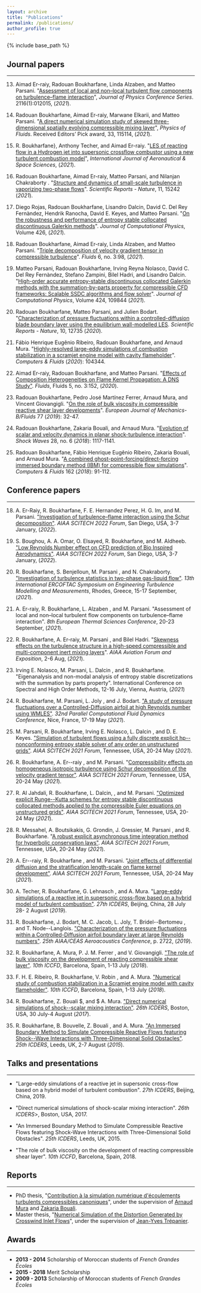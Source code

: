 ```yaml
---
layout: archive
title: "Publications"
permalink: /publications/
author_profile: true
---
```


{% include base_path %}

## Journal papers
---

13. Aimad Er-raiy, Radouan Boukharfane, Linda Alzaben, and Matteo Parsani. "[Assessment of local and non–local turbulent flow components on turbulence–flame interaction](https://doi.org/10.1088/1742-6596/2116/1/012015)", *Journal of Physics Conference Series*. 2116(1):012015, (_2021_).


12.	Radouan Boukharfane, Aimad Er-raiy, Marwane Elkarii, and Matteo Parsani. "[A direct numerical simulation study of skewed three-dimensional spatially evolving compressible mixing layer](https://doi.org/10.1063/5.0072165)", *Physics of Fluids*. Received Editors’ Pick award, 33, 115114, (_2021_).


11.	R. Boukharfane}, Anthony Techer, and Aimad Er-raiy. "[LES of reacting flow in a Hydrogen jet into supersonic crossflow combustor using a new turbulent combustion model](https://doi.org/10.1007/s42405-021-00424-5)", *International Journal of Aeronautical & Space Sciences*, (_2021_).


10.	Radouan Boukharfane, Aimad Er-raiy, Matteo Parsani, and Nilanjan Chakraborty . "[Structure and dynamics of small-scale turbulence in vaporizing two-phase flows](https://www.nature.com/articles/s41598-021-94334-x)". *Scientific Reports - Nature*, 11, 15242 (_2021_).

9.	Diego Rojas, Radouan Boukharfane, Lisandro Dalcin, David C. Del Rey Fernàndez, Hendrik Ranocha, David E. Keyes, and Matteo Parsani. "[On the robustness and performance of entropy stable collocated discontinuous Galerkin methods](https://doi.org/10.1016/j.jcp.2020.109891)". *Journal of Computational Physics*, Volume 426, (_2021_).

8.	Radouan Boukharfane, Aimad Er-raiy, Linda Alzaben, and Matteo Parsani. "[Triple decomposition of velocity gradient tensor in compressible turbulence](https://www.mdpi.com/2311-5521/6/3/98)". *Fluids* 6, no. 3:98, (_2021_).

7.	Matteo Parsani, Radouan Boukharfane, Irving Reyna Nolasco, David C. Del Rey Fernàndez, Stefano Zampini, Bilel Hadri, and Lisandro Dalcin. "[High-order accurate entropy-stable discontinuous collocated Galerkin methods with the summation-by-parts property for compressible CFD frameworks: Scalable SSDC algorithms and flow solver](https://doi.org/10.1016/j.jcp.2020.109844)". *Journal of Computational Physics*, Volume 424, 109844 (_2021_).

6.	Radouan Boukharfane, Matteo Parsani, and Julien Bodart. "[Characterization of pressure fluctuations within a controlled-diffusion blade boundary layer using the equilibrium wall-modelled LES](https://doi.org/10.1038/s41598-020-69671-y). *Scientific Reports - Nature*, 10, 12735 (_2020_).

5.	Fábio Henrique Eugênio Ribeiro, Radouan Boukharfane, and Arnaud Mura. "[Highly-resolved large-eddy simulations of combustion stabilization in a scramjet engine model with cavity flameholder](https://doi.org/10.1016/j.compfluid.2019.104344)". *Computers & Fluids* (_2020_): 104344.

4.	Aimad Er-raiy, Radouan Boukharfane, and Matteo Parsani. "[Effects of Composition Heterogeneities on Flame Kernel Propagation: A DNS Study"](https://www.mdpi.com/2311-5521/5/3/152). *Fluids*, Fluids 5, no. 3:152, (_2020_).

3.	Radouan Boukharfane, Pedro José Martínez Ferrer, Arnaud Mura, and Vincent Giovangigli. "[On the role of bulk viscosity in compressible reactive shear layer developments](https://www.sciencedirect.com/science/article/pii/S099775461830565X)". *European Journal of Mechanics-B/Fluids* 77 (_2019_): 32-47.

2.	Radouan Boukharfane, Zakaria Bouali, and Arnaud Mura. "[Evolution of scalar and velocity dynamics in planar shock-turbulence interaction](https://link.springer.com/article/10.1007/s00193-017-0798-5)". *Shock Waves* 28, no. 6 (_2018_): 1117-1141.

1.	Radouan Boukharfane, Fábio Henrique Eugênio Ribeiro, Zakaria Bouali, and Arnaud Mura. "[A combined ghost-point-forcing/direct-forcing immersed boundary method (IBM) for compressible flow simulations](https://www.sciencedirect.com/science/article/pii/S0045793017304267)". *Computers & Fluids* 162 (_2018_): 91-112.


## Conference papers
---

18. A. Er-Raiy, R. Boukharfane, F. E. Hernandez Perez, H. G. Im, and M. Parsani. ["Investigation of turbulence–flame interaction using the Schur decomposition"](https://arc.aiaa.org/doi/10.2514/6.2022-1740). *AIAA SCITECH 2022 Forum*, San Diego, USA, 3-7 January, (_2022_).

17. S. Boughou, A. A. Omar, O. Elsayed, R. Boukharfane, and M. Aldheeb. ["Low Reynolds Number effect on CFD prediction of Bio Inspired Aerodynamics"](https://arc.aiaa.org/doi/10.2514/6.2022-1965). *AIAA SCITECH 2022 Forum*, San Diego, USA, 3-7 January, (_2022_).

16.	R. Boukharfane, S. Benjelloun, M. Parsani , and  N. Chakraborty. ["Investigation of turbulence statistics in two-phase gas-liquid flow"](https://etmm.ercoftac.org/etmm13/program/). *13th International ERCOFTAC Symposium on Engineering Turbulence Modelling and Measurements*, Rhodes, Greece, 15-17 September, (_2021_).

15.	A. Er-raiy, R. Boukharfane, L. Alzaben  , and  M. Parsani. "Assessment of local and non–local turbulent flow components on turbulence–flame interaction". *8th European Thermal Sciences Conference*, 20-23 September, (_2021_).

14.	R. Boukharfane, A. Er-raiy, M. Parsani , and  Bilel Hadri. "[Skewness effects on the turbulence structure in a high-speed compressible and multi-component inert mixing layers](https://doi.org/10.2514/6.2021-2915)". *AIAA Aviation Forum and Exposition*, 2-6 Aug, (_2021_).

13.	Irving E. Nolasco, M. Parsani, L. Dalcin , and  R. Boukharfane. "Eigenanalysis and non-modal analysis of entropy stable discretizations with the summation by parts property". International Conference on Spectral and High Order Methods, 12-16 July, Vienna, Austria, (_2021_)

12.	R. Boukharfane, M. Parsani, L. Joly , and  J. Bodart. ["A study of pressure fluctuations over a Controlled-Diffusion airfoil at high Reynolds number using WMLES"](https://parcfd2020.sciencesconf.org/program). *32nd Parallel Computational Fluid Dynamics Conference*, Nice, France, 17-19 May (_2021_).

11.	M. Parsani, R. Boukharfane, Irving E. Nolasco, L. Dalcin , and  D. E. Keyes. ["Simulation of turbulent flows using a fully discrete explicit hp--nonconforming entropy stable solver of any order on unstructured grids"](https://doi.org/10.2514/6.2021-0495). *AIAA SCITECH 2021 Forum*, Tennessee, USA, 20-24 May (_2021_).

10.	R. Boukharfane, A. Er--raiy , and  M. Parsani. "[Compressibility effects on homogeneous isotropic turbulence using Schur decomposition of the velocity gradient tensor"](https://doi.org/10.2514/6.2021-1446). *AIAA SCITECH 2021 Forum*, Tennessee, USA, 20-24 May (_2021_).

9.	R. Al Jahdali, R. Boukharfane, L. Dalcin, , and  M. Parsani. ["Optimized explicit Runge--Kutta schemes for entropy stable discontinuous collocated methods applied to the compressible Euler equations on unstructured grids"](https://doi.org/10.2514/6.2021-0633). *AIAA SCITECH 2021 Forum*, Tennessee, USA, 20-24 May (_2021_).

8.	R. Messahel, A. Boutsikakis, G. Grondin, J. Gressier, M. Parsani , and  R. Boukharfane. "[A robust explicit asynchronous time integration method for hyperbolic conservation laws"](https://doi.org/10.2514/6.2021-0054). *AIAA SCITECH 2021 Forum*, Tennessee, USA, 20-24 May (_2021_).

7.	A. Er--raiy, R. Boukharfane , and  M. Parsani. "[Joint effects of differential diffusion and the stratification length-scale on flame kernel development"](https://doi.org/10.2514/6.2021-0680). *AIAA SCITECH 2021 Forum*, Tennessee, USA, 20-24 May (_2021_).

6.	A. Techer, R. Boukharfane, G. Lehnasch , and  A. Mura. "[Large-eddy simulations of a reactive jet in supersonic cross-flow based on a hybrid model of turbulent combustion"](http://www.icders.org/ICDERS2019/abstracts/ICDERS2019-055.pdf). *27th ICDERS*, Beijing, China, 28 July 28- 2 August (_2019_).

5.	R. Boukharfane, J. Bodart, M. C. Jacob, L. Joly, T. Bridel--Bertomeu , and  T. Node--Langlois. ["Characterization of the pressure fluctuations within a Controlled-Diffusion airfoil boundary layer at large Reynolds numbers"](https://doi.org/10.2514/6.2019-2722). *25th AIAA/CEAS Aeroacoustics Conference*, p. 2722, (_2019_). 

4.	R. Boukharfane, A. Mura, P. J. M. Ferrer , and  V. Giovangigli. ["The role of bulk viscosity on the development of reacting compressible shear layer"](https://www.iccfd.org/iccfd10/papers/ICCFD10-086-Paper.pdf). *10th ICCFD*, Barcelona, Spain, 1-13 July (_2018_).

3.	F. H. E. Ribeiro, R. Boukharfane, V. Robin , and  A. Mura. ["Numerical study of combustion stabilization in a Scramjet engine model with cavity flameholder"](https://www.iccfd.org/iccfd10/papers/ICCFD10-189-Paper.pdf). *10th ICCFD*, Barcelona, Spain, 1-13 July (_2018_).

2.	R. Boukharfane, Z. Bouali $, and $ A. Mura. ["Direct numerical simulations of shock--scalar mixing interaction"](http://www.icders.org/ICDERS2017/abstracts/ICDERS2017-0883.pdf). *26th ICDERS*, Boston, USA, 30 July-4 August (_2017_).

1.	R. Boukharfane, B. Bouvelle, Z. Bouali , and  A. Mura. ["An Immersed Boundary Method to Simulate Compressible Reactive Flows featuring Shock--Wave Interactions with Three-Dimensional Solid Obstacles"](http://www.icders.org/ICDERS2015/abstracts/ICDERS2015-214.pdf). *25th ICDERS*, Leeds, UK, 2-7 August (_2015_).


## Talks and presentations
---

-	"Large-eddy simulations of a reactive jet in supersonic cross-flow based on a hybrid model of turbulent combustion". _27th ICDERS_, Beijing, China, 2019.

-	"Direct numerical simulations of shock-scalar mixing interaction". _26th ICDERS_>, Boston, USA, 2017.

-	"An Immersed Boundary Method to Simulate Compressible Reactive Flows featuring Shock-Wave Interactions with Three-Dimensional Solid Obstacles". _25th ICDERS_, Leeds, UK, 2015.

-	"The role of bulk viscosity on the development of reacting compressible shear layer". _10th ICCFD_, Barcelona, Spain, 2018.


## Reports
---

- PhD thesis, "[Contribution à la simulation numérique d'écoulements turbulents compressibles canoniques](
https://tel.archives-ouvertes.fr/tel-01878795/document)", under the supervision of [Arnaud Mura](https://www.researchgate.net/profile/Arnaud_Mura) and [Zakaria Bouali](https://www.researchgate.net/profile/Zakaria_Bouali).
- Master thesis, "[Numerical Simulation of the Distortion Generated by Crosswind Inlet Flows]()", under the supervision of [Jean-Yves Trépanier](https://www.polymtl.ca/expertises/en/trepanier-jean-yves).

## Awards
---

- **2013 - 2014** Scholarship of Moroccan students of *French Grandes Écoles*
- **2015 - 2018** Merit Scholarship
- **2009 - 2013** Scholarship of Moroccan students of *French Grandes Écoles*